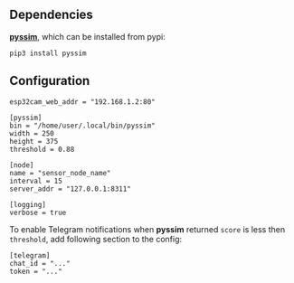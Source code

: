 ## Dependencies

[**pyssim**](https://github.com/jterrace/pyssim), which can be installed from pypi:
```
pip3 install pyssim
```

## Configuration

```
esp32cam_web_addr = "192.168.1.2:80"

[pyssim]
bin = "/home/user/.local/bin/pyssim"
width = 250
height = 375
threshold = 0.88

[node]
name = "sensor_node_name"
interval = 15
server_addr = "127.0.0.1:8311"

[logging]
verbose = true
```

To enable Telegram notifications when **pyssim** returned `score` is less then `threshold`,
add following section to the config:

```
[telegram]
chat_id = "..."
token = "..."
```